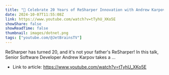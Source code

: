 ```yaml
---
title: "🎉 Celebrate 20 Years of ReSharper Innovation with Andrew Karpov! | .NET Days 2024"
date: 2024-10-07T11:55:08Z
link: https://www.youtube.com/watch?v=tTyhU_XKo5E
showShare: false
showReadTime: false
thumbnail: images/dotnet.png
tags: ["youtube.com/@JetBrainsTV"]
---
```

ReSharper has turned 20, and it's not your father's ReSharper! In this talk, Senior Software Developer Andrew Karpov takes a ...

- Link to article: https://www.youtube.com/watch?v=tTyhU_XKo5E